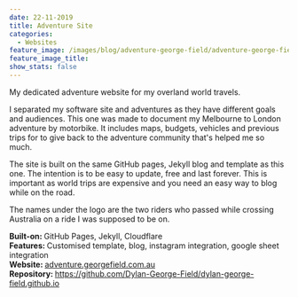 ```yaml
---
date: 22-11-2019
title: Adventure Site
categories:
  - Websites
feature_image: /images/blog/adventure-george-field/adventure-george-field-homepage.jpg
feature_image_title: 
show_stats: false
---
```

<p>
  My dedicated adventure website for my overland world travels.
</p>
<p>
  I separated my software site and adventures as they have different goals and audiences. This one was made to document my Melbourne to London adventure by motorbike. It includes maps, budgets, vehicles and previous trips for to give back to the adventure community that's helped me so much. 
</p>
<p>
  The site is built on the same GitHub pages, Jekyll blog and template as this one. The intention is to be easy to update, free and last forever. This is important as world trips are expensive and you need an easy way to blog while on the road.
</p>
<p>
  The names under the logo are the two riders who passed while crossing Australia on a ride I was supposed to be on.
</p>
<p>
  <strong>Built-on: </strong>GitHub Pages, Jekyll, Cloudflare<br />
  <strong>Features: </strong>Customised template, blog, instagram integration, google sheet integration<br />
  <strong>Website: </strong><a href="adventure.georgefield.com.au" target="_blank">adventure.georgefield.com.au</a><br />
  <strong>Repository: </strong><a href="https://github.com/Dylan-George-Field/dylan-george-field.github.io" target="_blank">https://github.com/Dylan-George-Field/dylan-george-field.github.io</a>
</p>
